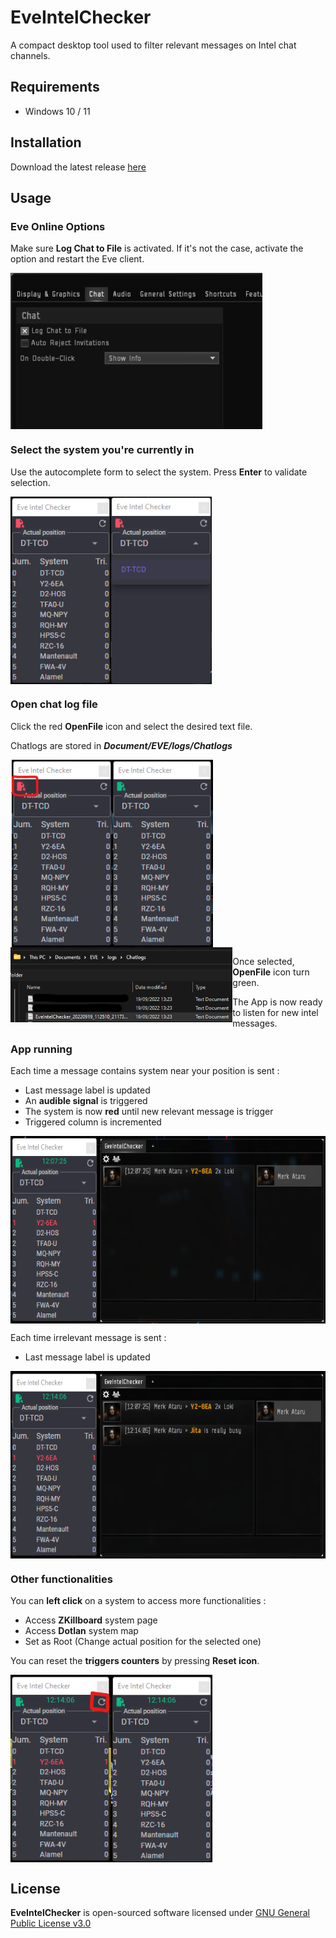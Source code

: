 # EveIntelChecker
A compact desktop tool used to filter relevant messages on Intel chat channels.

## Requirements

- Windows 10 / 11

## Installation

Download the latest release [here](https://github.com/SebastienDuruz/Eve-Intel-Checker/releases)

## Usage

### Eve Online Options

Make sure **Log Chat to File** is activated. If it's not the case, activate the option and restart the Eve client.

<img align="center" height="250" src=".\Screenshots\ChatLogOption.png">

### Select the system you're currently in


Use the autocomplete form to select the system. Press **Enter** to validate selection.

<img align="center" height="300" src=".\Screenshots\SelectSystem.png"><img align="left" height="300" src=".\Screenshots\SelectedSystem.png">

### Open chat log file

Click the red **OpenFile** icon and select the desired text file. 

Chatlogs are stored in ***Document/EVE/logs/Chatlogs***

<img align="left" height="300" src=".\Screenshots\OpenLogFile.png"><img align="left" height="120" src=".\Screenshots\SelectLogFile.png"><img align="center" height="300" src=".\Screenshots\SelectedLogFile.png">

Once selected, **OpenFile** icon turn green.

The App is now ready to listen for new intel messages.

### App running

Each time a message contains system near your position is sent :

- Last message label is updated
- An **audible signal** is triggered
- The system is now **red** until new relevant message is trigger
- Triggered column is incremented

<img align="center" height="300" src=".\Screenshots\Detected.png">

Each time irrelevant message is sent :

- Last message label is updated

<img align="center" height="300" src=".\Screenshots\Undetected.png">

### Other functionalities

You can **left click** on a system to access more functionalities :

- Access **ZKillboard** system page
- Access **Dotlan** system map
- Set as Root (Change actual position for the selected one)

You can reset the **triggers counters** by pressing **Reset icon**.

<img align="left" height="300" src=".\Screenshots\Reset.png"><img align="center" height="300" src=".\Screenshots\Reseted.png">

## License

**EveIntelChecker** is open-sourced software licensed under [GNU General Public License v3.0](LICENSE)
